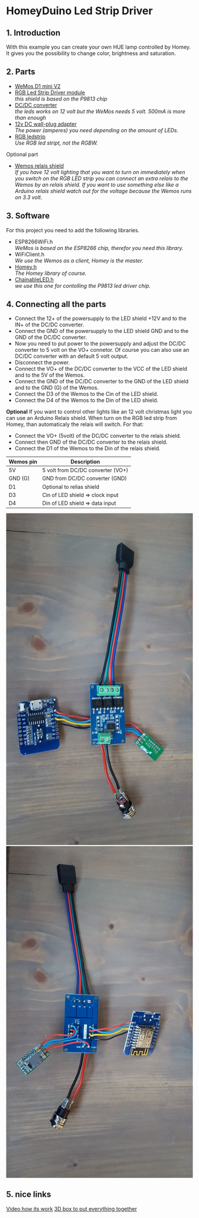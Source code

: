 # HomeyDuino Led Strip Driver

## 1. Introduction
With this example you can create your own HUE lamp controlled by Homey. It gives you the possibility to change color, brightness and saturation.

## 2. Parts
* [WeMos D1 mini V2](https://nl.aliexpress.com/wholesale?catId=0&initiative_id=SB_20180102232002&SearchText=WeMos+D1+mini+V2)
* [RGB Led Strip Driver module](https://nl.aliexpress.com/wholesale?catId=0&initiative_id=SB_20180102231858&SearchText=RGB+Led+Strip+Driver+module) <br>
  <i>this shield is based on the P9813 chip</i>
* [DC/DC converter](https://nl.aliexpress.com/wholesale?catId=0&initiative_id=SB_20180102232329&SearchText=DC+DC+Step+Down+Buck+Converter) <br>
  <i>the leds works on 12 volt but the WeMos needs 5 volt. 500mA is more than enough</i>
* [12v DC wall-plug adapter](https://nl.aliexpress.com/wholesale?catId=0&initiative_id=SB_20180102234456&SearchText=12+volt+power+supply) <br>
  <i>The power (amperes) you need depending on the amount of LEDs.</i>
* [RGB ledstrip](https://nl.aliexpress.com/wholesale?catId=0&initiative_id=SB_20180102234421&SearchText=led+strip+SMD+5050) <br>
  <i>Use RGB led stript, not the RGBW.</i>

Optional part
* [Wemos relais shield](https://nl.aliexpress.com/wholesale?catId=0&initiative_id=SB_20180107000934&SearchText=wemos+relais+shield)<br>
  <i>If you have 12 volt lighting that you want to turn on immediately when you switch on the RGB LED strip you can connect an extra relais to the Wemos by an relais shield. If you want to use something else like a Arduino relais shield watch out for the voltage because the Wemos runs on 3.3 volt.</i>

## 3. Software
For this project you need to add the following libraries.
* ESP8266WiFi.h <br>
  <i>WeMos is based on the ESP8266 chip, therefor you need this library.</i>
* WiFiClient.h <br>
  <i>We use the Wemos as a client, Homey is the master.</i>
* [Homey.h](https://github.com/athombv/homey-arduino-library) <br>
  <i>The Homey library of course.</i>
* [ChainableLED.h]( https://github.com/pjpmarques/ChainableLED) <br>
  <i>we use this one for contolling the P9813 led driver chip.</i>

## 4. Connecting all the parts
* Connect the 12+ of the powersupply to the LED shield +12V and to the IN+ of the DC/DC converter.
* Connect the GND of the powersupply to the LED shield GND and to the GND of the DC/DC converter.
* Now you need to put power to the powersupply and adjust the DC/DC converter to 5 volt on the VO+ connetor. 
Of course you can also use an DC/DC converter with an default 5 volt output.
* Disconnect the power.
* Connect the VO+ of the DC/DC converter to the VCC of the LED shield and to the 5V of the Wemos.
* Connect the GND of the DC/DC converter to the GND of the LED shield and to the GND (G) of the Wemos.
* Connect the D3 of the Wemos to the Cin of the LED shield.
* Connect the D4 of the Wemos to the Din of the LED shield.

<strong>Optional</strong>
If you want to control other lights like an 12 volt christmas light you can use an Arduino Relais shield. 
When turn on the RGB led strip from Homey, than automaticaly the relais will switch.
For that:
* Connect the VO+ (5volt) of the DC/DC converter to the relais shield.
* Connect then GND of the DC/DC converter to the relais shield.
* Connect the D1 of the Wemos to the Din of the relais shield.


| Wemos pin   | Description                                                             |
|-------------|-------------------------------------------------------------------------|
| 5V          | 5 volt from DC/DC converter (VO+)                                       |
| GND (G)     | GND from DC/DC converter (GND)                                          |
| D1          | Optional to relias shield                                               |
| D3          | Cin of LED shield => clock input                                        |
| D4          | Din of LED shield => data input                                         |

![PCB](PCB_front.jpg)
![PCB](PCB_back.jpg)

## 5. nice links
[Video how its work](https://youtu.be/M0kDY31bzbA)
[3D box to put everything together](https://www.tinkercad.com/things/8Ej6zM3998g-homeyduino-rgb-driver-box)
